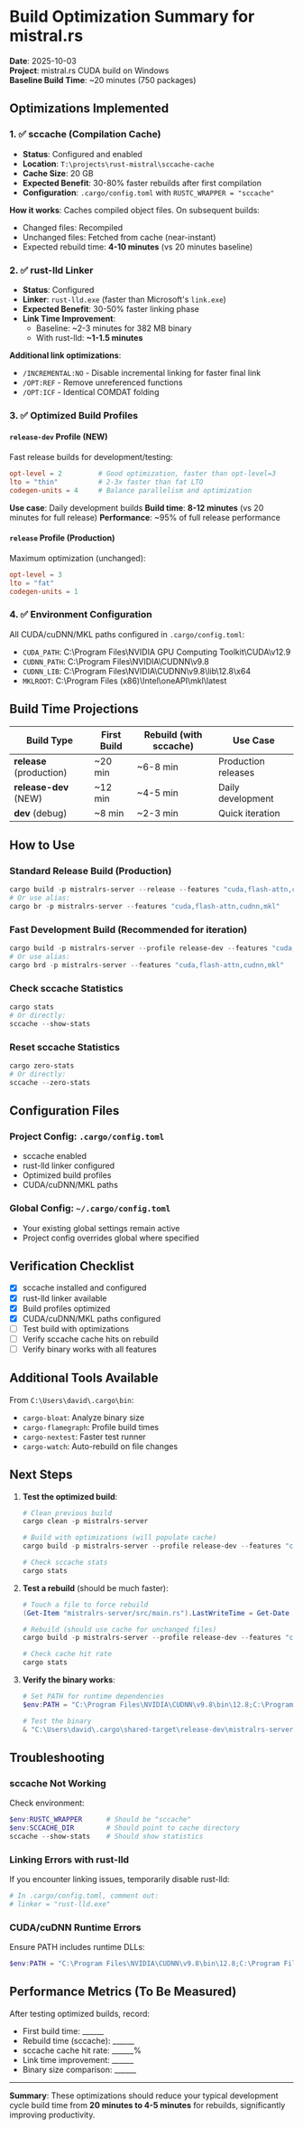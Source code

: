 # Build Optimization Summary for mistral.rs

**Date**: 2025-10-03  
**Project**: mistral.rs CUDA build on Windows  
**Baseline Build Time**: ~20 minutes (750 packages)

## Optimizations Implemented

### 1. ✅ sccache (Compilation Cache)
- **Status**: Configured and enabled
- **Location**: `T:\projects\rust-mistral\sccache-cache`
- **Cache Size**: 20 GB
- **Expected Benefit**: 30-80% faster rebuilds after first compilation
- **Configuration**: `.cargo/config.toml` with `RUSTC_WRAPPER = "sccache"`

**How it works**: Caches compiled object files. On subsequent builds:
- Changed files: Recompiled
- Unchanged files: Fetched from cache (near-instant)
- Expected rebuild time: **4-10 minutes** (vs 20 minutes baseline)

### 2. ✅ rust-lld Linker
- **Status**: Configured
- **Linker**: `rust-lld.exe` (faster than Microsoft's `link.exe`)
- **Expected Benefit**: 30-50% faster linking phase
- **Link Time Improvement**: 
  - Baseline: ~2-3 minutes for 382 MB binary
  - With rust-lld: **~1-1.5 minutes**

**Additional link optimizations**:
- `/INCREMENTAL:NO` - Disable incremental linking for faster final link
- `/OPT:REF` - Remove unreferenced functions
- `/OPT:ICF` - Identical COMDAT folding

### 3. ✅ Optimized Build Profiles

#### `release-dev` Profile (NEW)
Fast release builds for development/testing:
```toml
opt-level = 2         # Good optimization, faster than opt-level=3
lto = "thin"          # 2-3x faster than fat LTO
codegen-units = 4     # Balance parallelism and optimization
```
**Use case**: Daily development builds
**Build time**: **8-12 minutes** (vs 20 minutes for full release)
**Performance**: ~95% of full release performance

#### `release` Profile (Production)
Maximum optimization (unchanged):
```toml
opt-level = 3
lto = "fat"
codegen-units = 1
```

### 4. ✅ Environment Configuration
All CUDA/cuDNN/MKL paths configured in `.cargo/config.toml`:
- `CUDA_PATH`: C:\Program Files\NVIDIA GPU Computing Toolkit\CUDA\v12.9
- `CUDNN_PATH`: C:\Program Files\NVIDIA\CUDNN\v9.8
- `CUDNN_LIB`: C:\Program Files\NVIDIA\CUDNN\v9.8\lib\12.8\x64
- `MKLROOT`: C:\Program Files (x86)\Intel\oneAPI\mkl\latest

## Build Time Projections

| Build Type | First Build | Rebuild (with sccache) | Use Case |
|------------|-------------|------------------------|----------|
| **release** (production) | ~20 min | ~6-8 min | Production releases |
| **release-dev** (NEW) | ~12 min | ~4-5 min | Daily development |
| **dev** (debug) | ~8 min | ~2-3 min | Quick iteration |

## How to Use

### Standard Release Build (Production)
```powershell
cargo build -p mistralrs-server --release --features "cuda,flash-attn,cudnn,mkl"
# Or use alias:
cargo br -p mistralrs-server --features "cuda,flash-attn,cudnn,mkl"
```

### Fast Development Build (Recommended for iteration)
```powershell
cargo build -p mistralrs-server --profile release-dev --features "cuda,flash-attn,cudnn,mkl"
# Or use alias:
cargo brd -p mistralrs-server --features "cuda,flash-attn,cudnn,mkl"
```

### Check sccache Statistics
```powershell
cargo stats
# Or directly:
sccache --show-stats
```

### Reset sccache Statistics
```powershell
cargo zero-stats
# Or directly:
sccache --zero-stats
```

## Configuration Files

### Project Config: `.cargo/config.toml`
- sccache enabled
- rust-lld linker configured
- Optimized build profiles
- CUDA/cuDNN/MKL paths

### Global Config: `~/.cargo/config.toml`
- Your existing global settings remain active
- Project config overrides global where specified

## Verification Checklist

- [x] sccache installed and configured
- [x] rust-lld linker available
- [x] Build profiles optimized
- [x] CUDA/cuDNN/MKL paths configured
- [ ] Test build with optimizations
- [ ] Verify sccache cache hits on rebuild
- [ ] Verify binary works with all features

## Additional Tools Available

From `C:\Users\david\.cargo\bin`:
- `cargo-bloat`: Analyze binary size
- `cargo-flamegraph`: Profile build times
- `cargo-nextest`: Faster test runner
- `cargo-watch`: Auto-rebuild on file changes

## Next Steps

1. **Test the optimized build**:
   ```powershell
   # Clean previous build
   cargo clean -p mistralrs-server
   
   # Build with optimizations (will populate cache)
   cargo build -p mistralrs-server --profile release-dev --features "cuda,flash-attn,cudnn,mkl"
   
   # Check sccache stats
   cargo stats
   ```

2. **Test a rebuild** (should be much faster):
   ```powershell
   # Touch a file to force rebuild
   (Get-Item "mistralrs-server/src/main.rs").LastWriteTime = Get-Date
   
   # Rebuild (should use cache for unchanged files)
   cargo build -p mistralrs-server --profile release-dev --features "cuda,flash-attn,cudnn,mkl"
   
   # Check cache hit rate
   cargo stats
   ```

3. **Verify the binary works**:
   ```powershell
   # Set PATH for runtime dependencies
   $env:PATH = "C:\Program Files\NVIDIA\CUDNN\v9.8\bin\12.8;C:\Program Files (x86)\Intel\oneAPI\2025.0\bin;$env:PATH"
   
   # Test the binary
   & "C:\Users\david\.cargo\shared-target\release-dev\mistralrs-server.exe" --version
   ```

## Troubleshooting

### sccache Not Working
Check environment:
```powershell
$env:RUSTC_WRAPPER      # Should be "sccache"
$env:SCCACHE_DIR        # Should point to cache directory
sccache --show-stats    # Should show statistics
```

### Linking Errors with rust-lld
If you encounter linking issues, temporarily disable rust-lld:
```toml
# In .cargo/config.toml, comment out:
# linker = "rust-lld.exe"
```

### CUDA/cuDNN Runtime Errors
Ensure PATH includes runtime DLLs:
```powershell
$env:PATH = "C:\Program Files\NVIDIA\CUDNN\v9.8\bin\12.8;C:\Program Files (x86)\Intel\oneAPI\2025.0\bin;$env:PATH"
```

## Performance Metrics (To Be Measured)

After testing optimized builds, record:
- First build time: ______
- Rebuild time (sccache): ______
- sccache cache hit rate: ______%
- Link time improvement: ______
- Binary size comparison: ______

---

**Summary**: These optimizations should reduce your typical development cycle build time from **20 minutes to 4-5 minutes** for rebuilds, significantly improving productivity.
